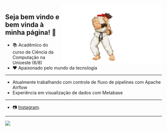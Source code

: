 <img src = "readmeGit.gif" width = "325px" align = "right">

## Seja bem vindo e bem vinda à minha página! 👋

- 📚 Acadêmico do curso de Ciência da Computação na Unioeste (6/8)
- ❤️ Apaixonado pelo mundo da tecnologia
---
- Atualmente trabalhando com controle de fluxo de pipelines com Apache Airflow
- Experiência em visualização de dados com Metabase
---
- 📷 [Instagram](https://www.instagram.com/arthur.angelo/).
---
<div align = "left">
<img height = "150em" src="https://github-readme-stats.vercel.app/api/top-langs/?username=Noturn1&show_icons=true&theme=algolia&count_private=false"/>
